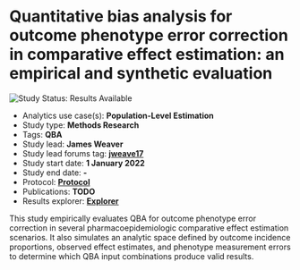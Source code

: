Quantitative bias analysis for outcome phenotype error correction in comparative effect estimation: an empirical and synthetic evaluation
=========================================================================================================================================

<img src="https://img.shields.io/badge/Study%20Status-Results%20Available-yellow.svg" alt="Study Status: Results Available">

- Analytics use case(s): **Population-Level Estimation**
- Study type: **Methods Research**
- Tags: **QBA**
- Study lead: **James Weaver**
- Study lead forums tag: **[jweave17](https://forums.ohdsi.org/u/jweave17)**
- Study start date: **1 January 2022**
- Study end date: **-**
- Protocol: **[Protocol](https://ohdsi-studies.github.io/QbaEvaluation/protocol.html)**
- Publications: **TODO**
- Results explorer: **[Explorer](https://data.ohdsi.org/QbaEvaluation)**

This study empirically evaluates QBA for outcome phenotype error correction in several pharmacoepidemiologic comparative effect estimation scenarios. It also simulates an analytic space defined by outcome incidence proportions, observed effect estimates, and phenotype measurement errors to determine which QBA input combinations produce valid results.


